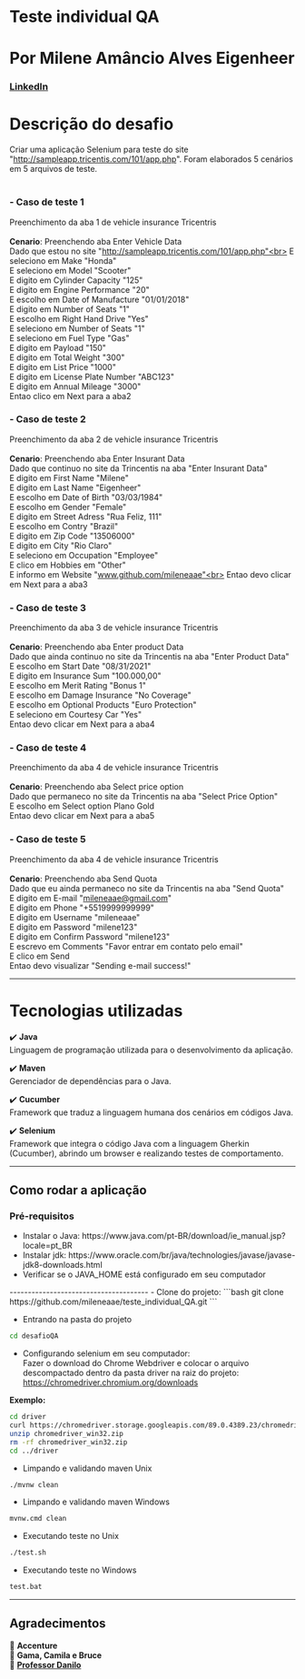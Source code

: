# Teste individual QA <br>
# Por Milene Amâncio Alves Eigenheer <br>
### [LinkedIn](https://www.linkedin.com/in/mileneaae)

# Descrição do desafio<br>
Criar uma aplicação Selenium para teste do site "http://sampleapp.tricentis.com/101/app.php". Foram elaborados 5 cenários em 5 arquivos de teste.<br>
<br>
### - Caso de teste 1
Preenchimento da aba 1 de vehicle insurance Tricentris<br>
<br>
<b>Cenario</b>: Preenchendo aba Enter Vehicle Data<br>
Dado que estou no site "http://sampleapp.tricentis.com/101/app.php"<br>
E seleciono em Make "Honda"<br>
E seleciono em Model "Scooter"<br>
E digito em Cylinder Capacity "125"<br>
E digito em Engine Performance "20"<br>
E escolho em Date of Manufacture "01/01/2018"<br>
E digito em Number of Seats "1"<br>
E escolho em Right Hand Drive "Yes"<br>
E seleciono em Number of Seats "1"<br>
E seleciono em Fuel Type "Gas"<br>
E digito em Payload "150"<br>
E digito em Total Weight "300"<br>
E digito em List Price "1000"<br>
E digito em License Plate Number "ABC123"<br>
E digito em Annual Mileage "3000"<br>
Entao clico em Next para a aba2<br>

### - Caso de teste 2
Preenchimento da aba 2 de vehicle insurance Tricentris<br>
<br>
<b>Cenario</b>: Preenchendo aba Enter Insurant Data<br>
Dado que continuo no site da Trincentis na aba "Enter Insurant Data"<br>
E digito em First Name "Milene"<br>
E digito em Last Name "Eigenheer"<br>
E escolho em Date of Birth "03/03/1984"<br>
E escolho em Gender "Female"<br>
E digito em Street Adress "Rua Feliz, 111"<br>
E escolho em Contry "Brazil"<br>
E digito em Zip Code "13506000"<br>
E digito em City "Rio Claro"<br>
E seleciono em Occupation "Employee"<br>
E clico em Hobbies em "Other"<br>
E informo em Website "www.github.com/mileneaae"<br>
Entao devo clicar em Next para a aba3<br>

### - Caso de teste 3
Preenchimento da aba 3 de vehicle insurance Tricentris<br>
<br>
<b>Cenario</b>: Preenchendo aba Enter product Data<br>
Dado que ainda continuo no site da Trincentis na aba "Enter Product Data"<br>
E escolho em Start Date "08/31/2021"<br>
E digito em Insurance Sum "100.000,00"<br>
E escolho em Merit Rating "Bonus 1"<br>
E escolho em Damage Insurance "No Coverage"<br>
E escolho em Optional Products "Euro Protection"<br>
E seleciono em Courtesy Car "Yes" <br>
Entao devo clicar em Next para a aba4<br>

### - Caso de teste 4
Preenchimento da aba 4 de vehicle insurance Tricentris<br>
<br>
<b>Cenario</b>: Preenchendo aba Select price option<br>
Dado que permaneco no site da Trincentis na aba "Select Price Option"<br>
E escolho em Select option Plano Gold<br>
Entao devo clicar em Next para a aba5<br>

### - Caso de teste 5
Preenchimento da aba 4 de vehicle insurance Tricentris<br>
<br>
<b>Cenario</b>: Preenchendo aba Send Quota<br>
Dado que eu ainda permaneco no site da Trincentis na aba "Send Quota"<br>
E digito em E-mail "mileneaae@gmail.com"<br>
E digito em Phone "+5519999999999"<br>
E digito em Username "mileneaae"<br>
E digito em Password "milene123"<br>
E digito em Confirm Password "milene123"<br>
E escrevo em Comments "Favor entrar em contato pelo email"<br>
E clico em Send<br>
Entao devo visualizar "Sending e-mail success!"<br>

-------------------------
# Tecnologias utilizadas
:heavy_check_mark: <b>Java</b><br>
Linguagem de programação utilizada para o desenvolvimento da aplicação.<br>

:heavy_check_mark: <b>Maven</b><br>
Gerenciador de dependências para o Java.<br>

:heavy_check_mark: <b>Cucumber</b><br>
Framework que traduz a linguagem humana dos cenários em códigos Java.<br>

:heavy_check_mark: <b>Selenium</b><br>
Framework que integra o código Java com a linguagem Gherkin (Cucumber), abrindo um browser e realizando testes de comportamento.<br>

-------------------------

## Como rodar a aplicação
### Pré-requisitos<br>
<ul>
<li>Instalar o Java: https://www.java.com/pt-BR/download/ie_manual.jsp?locale=pt_BR</li>
<li>Instalar jdk: https://www.oracle.com/br/java/technologies/javase/javase-jdk8-downloads.html</li>
<li>Verificar se o JAVA_HOME está configurado em seu computador</li>
</ul>
--------------------------------------
- Clone do projeto:
 ```bash
git clone https://github.com/mileneaae/teste_individual_QA.git
 ```

- Entrando na pasta do projeto
 ```bash
cd desafioQA
 ```

- Configurando selenium em seu computador:<br>
Fazer o download do Chrome Webdriver e colocar o arquivo descompactado dentro da pasta driver na raiz do projeto:<br>
https://chromedriver.chromium.org/downloads<br>

<b>Exemplo:</b><br>
 ```bash
cd driver
curl https://chromedriver.storage.googleapis.com/89.0.4389.23/chromedriver_win32.zip
unzip chromedriver_win32.zip
rm -rf chromedriver_win32.zip
cd ../driver
 ```

- Limpando e validando maven Unix
 ```bash
./mvnw clean
 ```
 
- Limpando e validando maven Windows
 ```bash
mvnw.cmd clean
 ```

- Executando teste no Unix
 ```bash
./test.sh
 ```

- Executando teste no Windows
 ```bash
test.bat
 ```

 ----------------------------------
## Agradecimentos
:purple_heart: <b>Accenture</b><br>
:green_heart: <b>Gama, Camila e Bruce</b><br>
:blue_heart: <b>[Professor Danilo](https://github.com/Didox) </b><br>